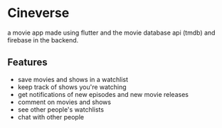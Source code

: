 # Cineverse

a movie app made using flutter and the movie database api (tmdb) and firebase in the backend.

## Features

- save movies and shows in a watchlist
- keep track of shows you're watching
- get notifications of new episodes and new movie releases
- comment on movies and shows
- see other people's watchlists
- chat with other people
